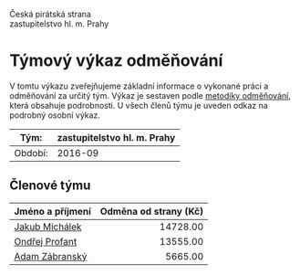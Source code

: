 Česká pirátská strana  
zastupitelstvo hl. m. Prahy

Týmový výkaz odměňování
===========================

V tomtu výkazu zveřejňujeme základní informace o vykonané práci a odměňování
za určitý tým. Výkaz je sestaven podle [metodiky odměňování][metodika],
která obsahuje podrobnosti. U všech členů týmu je uveden odkaz na podrobný osobní výkaz.

Tým:                     | zastupitelstvo hl. m. Prahy
-----------------------  | --------------------
Období:                  | 2016-09

Členové týmu
--------------

| Jméno a příjmení                        |   Odměna od strany (Kč) |
|:----------------------------------------|------------------------:|
| [Jakub Michálek](jakub-michalek/)       |                14728.00 |
| [Ondřej Profant](ondrej-profant/)       |                13555.00 |
| [Adam Zábranský](adam-zabransky/)       |                 5665.00 |


[metodika]: https://redmine.pirati.cz/projects/praha/wiki/Odm%C4%9B%C5%88ov%C3%A1n%C3%AD_zastupitel%C5%AF
